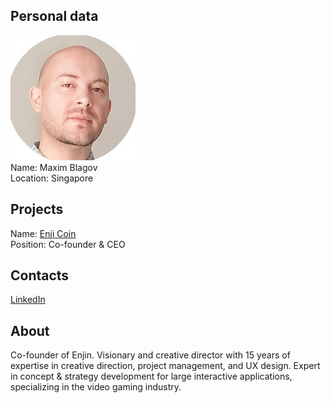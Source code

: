 ## Personal data
![maxim blagov photo](photo/maxim_blagov.jpg)  
Name:   Maxim Blagov  
Location: Singapore  
## Projects 
Name: [Enji Coin](../projects/enji_coin.md)  
Position: Co-founder & CEO    
## Contacts
[LinkedIn](https://www.linkedin.com/in/maxim-blagov-24787214/)    
## About
Co-founder of Enjin. Visionary and creative director with 15 years of expertise in creative direction, project management, and UX design. Expert in concept & strategy development for large interactive applications, specializing in the video gaming industry.
